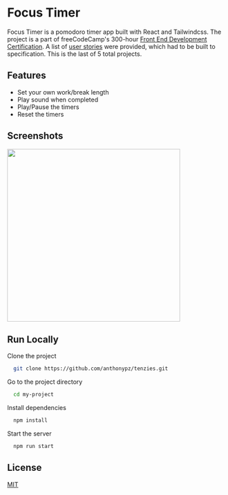 # Focus Timer

Focus Timer is a pomodoro timer app built with React and Tailwindcss. The project is a part of freeCodeCamp's 300-hour [Front End Development Certification](https://www.freecodecamp.org/learn/front-end-development-libraries/). A list of [user stories](https://www.freecodecamp.org/learn/front-end-development-libraries/front-end-development-libraries-projects/build-a-25--5-clock) were provided, which had to be built to specification. This is the last of 5 total projects. 



## Features

- Set your own work/break length
- Play sound when completed
- Play/Pause the timers
- Reset the timers


## Screenshots

<img src="https://github.com/anthonypz/focus-timer/blob/main/assets/screenshot.png" width=400>


## Run Locally

Clone the project

```bash
  git clone https://github.com/anthonypz/tenzies.git
```

Go to the project directory

```bash
  cd my-project
```

Install dependencies

```bash
  npm install
```

Start the server

```bash
  npm run start
```


## License

[MIT](https://choosealicense.com/licenses/mit/)

